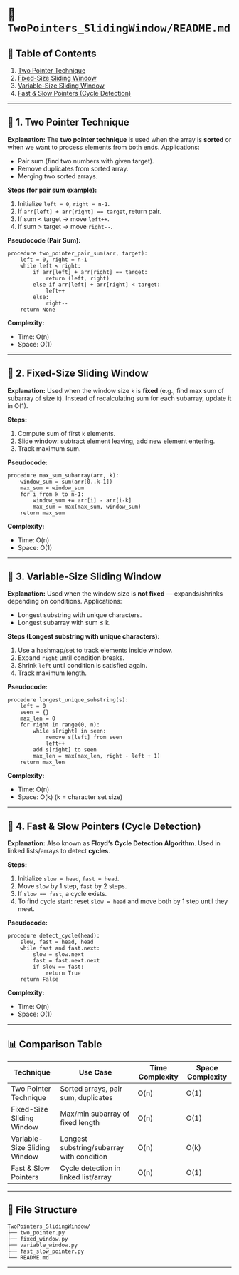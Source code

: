 # 📂 `TwoPointers_SlidingWindow/README.md`

## 📑 Table of Contents

1. [Two Pointer Technique](#1-two-pointer-technique)
2. [Fixed-Size Sliding Window](#2-fixed-size-sliding-window)
3. [Variable-Size Sliding Window](#3-variable-size-sliding-window)
4. [Fast & Slow Pointers (Cycle Detection)](#4-fast--slow-pointers-cycle-detection)

---

## 🔹 1. Two Pointer Technique

**Explanation:**
The **two pointer technique** is used when the array is **sorted** or when we want to process elements from both ends.
Applications:

* Pair sum (find two numbers with given target).
* Remove duplicates from sorted array.
* Merging two sorted arrays.

**Steps (for pair sum example):**

1. Initialize `left = 0`, `right = n-1`.
2. If `arr[left] + arr[right] == target`, return pair.
3. If sum < target → move `left++`.
4. If sum > target → move `right--`.

**Pseudocode (Pair Sum):**

```
procedure two_pointer_pair_sum(arr, target):
    left = 0, right = n-1
    while left < right:
        if arr[left] + arr[right] == target:
            return (left, right)
        else if arr[left] + arr[right] < target:
            left++
        else:
            right--
    return None
```

**Complexity:**

* Time: O(n)
* Space: O(1)

---

## 🔹 2. Fixed-Size Sliding Window

**Explanation:**
Used when the window size `k` is **fixed** (e.g., find max sum of subarray of size `k`).
Instead of recalculating sum for each subarray, update it in O(1).

**Steps:**

1. Compute sum of first `k` elements.
2. Slide window: subtract element leaving, add new element entering.
3. Track maximum sum.

**Pseudocode:**

```
procedure max_sum_subarray(arr, k):
    window_sum = sum(arr[0..k-1])
    max_sum = window_sum
    for i from k to n-1:
        window_sum += arr[i] - arr[i-k]
        max_sum = max(max_sum, window_sum)
    return max_sum
```

**Complexity:**

* Time: O(n)
* Space: O(1)

---

## 🔹 3. Variable-Size Sliding Window

**Explanation:**
Used when the window size is **not fixed** — expands/shrinks depending on conditions.
Applications:

* Longest substring with unique characters.
* Longest subarray with sum ≤ k.

**Steps (Longest substring with unique characters):**

1. Use a hashmap/set to track elements inside window.
2. Expand `right` until condition breaks.
3. Shrink `left` until condition is satisfied again.
4. Track maximum length.

**Pseudocode:**

```
procedure longest_unique_substring(s):
    left = 0
    seen = {}
    max_len = 0
    for right in range(0, n):
        while s[right] in seen:
            remove s[left] from seen
            left++
        add s[right] to seen
        max_len = max(max_len, right - left + 1)
    return max_len
```

**Complexity:**

* Time: O(n)
* Space: O(k) (k = character set size)

---

## 🔹 4. Fast & Slow Pointers (Cycle Detection)

**Explanation:**
Also known as **Floyd’s Cycle Detection Algorithm**.
Used in linked lists/arrays to detect **cycles**.

**Steps:**

1. Initialize `slow = head`, `fast = head`.
2. Move `slow` by 1 step, `fast` by 2 steps.
3. If `slow == fast`, a cycle exists.
4. To find cycle start: reset `slow = head` and move both by 1 step until they meet.

**Pseudocode:**

```
procedure detect_cycle(head):
    slow, fast = head, head
    while fast and fast.next:
        slow = slow.next
        fast = fast.next.next
        if slow == fast:
            return True
    return False
```

**Complexity:**

* Time: O(n)
* Space: O(1)

---

## 📊 Comparison Table

| Technique                    | Use Case                                  | Time Complexity | Space Complexity |
| ---------------------------- | ----------------------------------------- | --------------- | ---------------- |
| Two Pointer Technique        | Sorted arrays, pair sum, duplicates       | O(n)            | O(1)             |
| Fixed-Size Sliding Window    | Max/min subarray of fixed length          | O(n)            | O(1)             |
| Variable-Size Sliding Window | Longest substring/subarray with condition | O(n)            | O(k)             |
| Fast & Slow Pointers         | Cycle detection in linked list/array      | O(n)            | O(1)             |

---

## 📂 File Structure

```
TwoPointers_SlidingWindow/
├── two_pointer.py
├── fixed_window.py
├── variable_window.py
├── fast_slow_pointer.py
└── README.md
```

---
